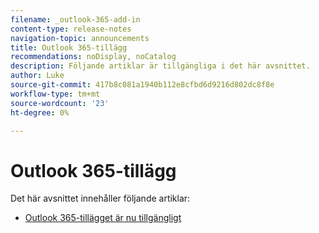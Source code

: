 ```yaml
---
filename: _outlook-365-add-in
content-type: release-notes
navigation-topic: announcements
title: Outlook 365-tillägg
recommendations: noDisplay, noCatalog
description: Följande artiklar är tillgängliga i det här avsnittet.
author: Luke
source-git-commit: 417b8c081a1940b112e8cfbd6d9216d802dc8f8e
workflow-type: tm+mt
source-wordcount: '23'
ht-degree: 0%

---
```



# Outlook 365-tillägg

Det här avsnittet innehåller följande artiklar:

* [Outlook 365-tillägget är nu tillgängligt](../../product-announcements/outlook-365-add-in/outlook-365-add-in-now-available.md)

